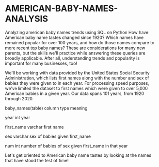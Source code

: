 # AMERICAN-BABY-NAMES-ANALYSIS
Analyzing american baby names trends using SQL on Python
How have American baby name tastes changed since 1920? Which names have remained popular for over 100 years, and how do those names compare to more recent top baby names? These are considerations for many new parents, but the skills we'll practice while answering these queries are broadly applicable. After all, understanding trends and popularity is important for many businesses, too!

We'll be working with data provided by the United States Social Security Administration, which lists first names along with the number and sex of babies they were given to in each year. For processing speed purposes, we've limited the dataset to first names which were given to over 5,000 American babies in a given year. Our data spans 101 years, from 1920 through 2020.

baby_names(table)
column	type	meaning

year	  int	  year

first_name	varchar	first name

sex	varchar	sex of babies given first_name

num	int	number of babies of sex given first_name in that year

Let's get oriented to American baby name tastes by looking at the names that have stood the test of time!
